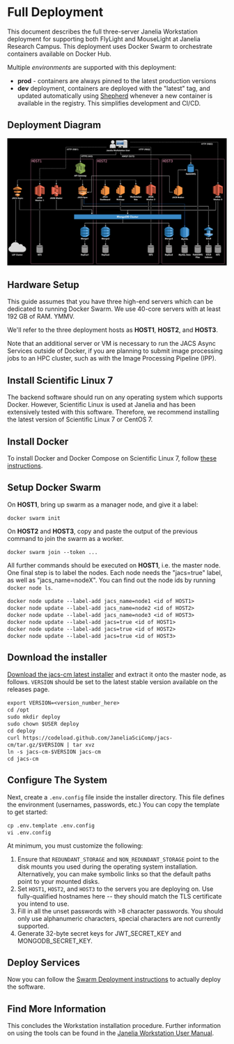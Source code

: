 # Full Deployment

This document describes the full three-server Janelia Workstation deployment for supporting both FlyLight and MouseLight at Janelia Research Campus. This deployment uses Docker Swarm to orchestrate containers available on Docker Hub.

Multiple *environments* are supported with this deployment:
* **prod** - containers are always pinned to the latest production versions
* **dev** deployment, containers are deployed with the "latest" tag, and updated automatically using [Shepherd](https://github.com/djmaze/shepherd) whenever a new container is available in the registry. This simplifies development and CI/CD.

## Deployment Diagram

<div style="text-align:center"><img src="images/FullDeployment.png" alt="Three-server Deployment Diagram" /></div>


## Hardware Setup

This guide assumes that you have three high-end servers which can be dedicated to running Docker Swarm. We use 40-core servers with at least 192 GB of RAM. YMMV.

We'll refer to the three deployment hosts as **HOST1**, **HOST2**, and **HOST3**. 

Note that an additional server or VM is necessary to run the JACS Async Services outside of Docker, if you are planning to submit image processing jobs to an HPC cluster, such as with the Image Processing Pipeline (IPP).


## Install Scientific Linux 7

The backend software should run on any operating system which supports Docker. However, Scientific Linux is used at Janelia and has been extensively tested with this software. Therefore, we recommend installing the latest version of Scientific Linux 7 or CentOS 7.


## Install Docker

To install Docker and Docker Compose on Scientific Linux 7, follow [these instructions](InstallingDockerSL7.md).


## Setup Docker Swarm

On **HOST1**, bring up swarm as a manager node, and give it a label:
```
docker swarm init
```

On **HOST2** and **HOST3**, copy and paste the output of the previous command to join the swarm as a worker.

```
docker swarm join --token ...
```

All further commands should be executed on **HOST1**, i.e. the master node. One final step is to label the nodes. Each node needs the "jacs=true" label, as well as "jacs_name=nodeX". You can find out the node ids by running `docker node ls`.
```
docker node update --label-add jacs_name=node1 <id of HOST1>
docker node update --label-add jacs_name=node2 <id of HOST2>
docker node update --label-add jacs_name=node3 <id of HOST3>
docker node update --label-add jacs=true <id of HOST1>
docker node update --label-add jacs=true <id of HOST2>
docker node update --label-add jacs=true <id of HOST3>
```


## Download the installer

[Download the jacs-cm latest installer](https://github.com/JaneliaSciComp/jacs-cm/releases) and extract it onto the master node, as follows. `VERSION` should be set to the latest stable version available on the releases page. 

```
export VERSION=<version_number_here>
cd /opt
sudo mkdir deploy
sudo chown $USER deploy
cd deploy
curl https://codeload.github.com/JaneliaSciComp/jacs-cm/tar.gz/$VERSION | tar xvz
ln -s jacs-cm-$VERSION jacs-cm
cd jacs-cm
```


## Configure The System

Next, create a `.env.config` file inside the installer directory. This file defines the environment (usernames, passwords, etc.) You can copy the template to get started:
```
cp .env.template .env.config
vi .env.config
```

At minimum, you must customize the following:
1. Ensure that `REDUNDANT_STORAGE` and `NON_REDUNDANT_STORAGE` point to the disk mounts you used during the operating system installation. Alternatively, you can make symbolic links so that the default paths point to your mounted disks.
2. Set `HOST1`, `HOST2`, and `HOST3` to the servers you are deploying on. Use fully-qualified hostnames here -- they should match the TLS certificate you intend to use.
3. Fill in all the unset passwords with >8 character passwords. You should only use alphanumeric characters, special characters are not currently supported.
4. Generate 32-byte secret keys for JWT_SECRET_KEY and MONGODB_SECRET_KEY.


## Deploy Services

Now you can follow the [Swarm Deployment instructions](SwarmDeployment.md) to actually deploy the software.


## Find More Information

This concludes the Workstation installation procedure. Further information on using the tools can be found in the [Janelia Workstation User Manual](https://github.com/JaneliaSciComp/workstation/blob/master/docs/UserManual.md).

